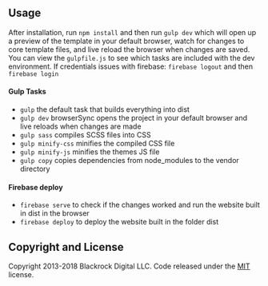 ## Usage

After installation, run `npm install` and then run `gulp dev` which will open up a preview of the template
 in your default browser, watch for changes to core template files, 
 and live reload the browser when changes are saved. 
 You can view the `gulpfile.js` to see which tasks are included with the dev environment.
If credentials issues with firebase: `firebase logout` and then `firebase login`

#### Gulp Tasks

- `gulp` the default task that builds everything into dist
- `gulp dev` browserSync opens the project in your default browser and live reloads when changes are made
- `gulp sass` compiles SCSS files into CSS
- `gulp minify-css` minifies the compiled CSS file
- `gulp minify-js` minifies the themes JS file
- `gulp copy` copies dependencies from node_modules to the vendor directory

#### Firebase deploy
- `firebase serve` to check if the changes worked and run the website built in dist in the browser
- `firebase deploy` to deploy the website built in the folder dist

## Copyright and License

Copyright 2013-2018 Blackrock Digital LLC. Code released under the [MIT](https://github.com/BlackrockDigital/startbootstrap-creative/blob/gh-pages/LICENSE) license.
